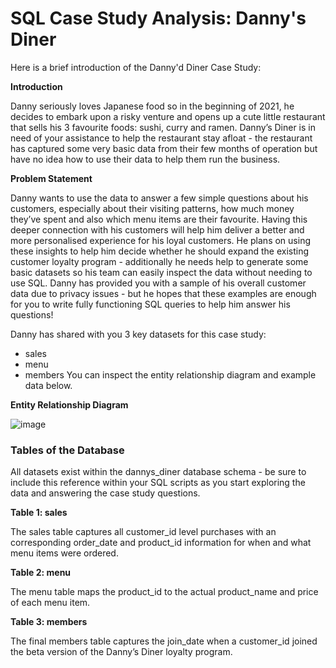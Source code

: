 # SQL Case Study Analysis: Danny's Diner

Here is a brief introduction of the Danny'd Diner Case Study:

**Introduction**

Danny seriously loves Japanese food so in the beginning of 2021, he decides to embark upon a risky venture and opens up a cute little restaurant that sells his 3 favourite foods: sushi, curry and ramen. 
Danny’s Diner is in need of your assistance to help the restaurant stay afloat - the restaurant has captured some very basic data from their few months of operation but have no idea how to use their data to help them run the business.

**Problem Statement**

Danny wants to use the data to answer a few simple questions about his customers, especially about their visiting patterns, how much money they’ve spent and also which menu items are their favourite. Having this deeper connection with his customers will help him deliver a better and more personalised experience for his loyal customers. 
He plans on using these insights to help him decide whether he should expand the existing customer loyalty program - additionally he needs help to generate some basic datasets so his team can easily inspect the data without needing to use SQL.
Danny has provided you with a sample of his overall customer data due to privacy issues - but he hopes that these examples are enough for you to write fully functioning SQL queries to help him answer his questions!

Danny has shared with you 3 key datasets for this case study:

* sales
* menu
* members
You can inspect the entity relationship diagram and example data below.

**Entity Relationship Diagram**

![image](https://user-images.githubusercontent.com/101988419/179614939-015b5d98-8a70-4977-8437-f97734d3fc6a.png)

### **Tables of the Database**

All datasets exist within the dannys_diner database schema - be sure to include this reference within your SQL scripts as you start exploring the data and answering the case study questions.

**Table 1: sales**

The sales table captures all customer_id level purchases with an corresponding order_date and product_id information for when and what menu items were ordered.

**Table 2: menu**

The menu table maps the product_id to the actual product_name and price of each menu item.

**Table 3: members**

The final members table captures the join_date when a customer_id joined the beta version of the Danny’s Diner loyalty program.
